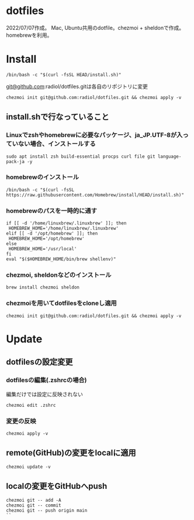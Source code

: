 # dotfiles
2022/07/07作成。
Mac, Ubuntu共用のdotfile。chezmoi + sheldonで作成。
homebrewを利用。

# Install
```
/bin/bash -c "$(curl -fsSL HEAD/install.sh)"
```
git@github.com:radiol/dotfiles.gitは各自のリポジトリに変更
```
chezmoi init git@github.com:radiol/dotfiles.git && chezmoi apply -v
```

## install.shで行なっていること
### Linuxでzshやhomebrewに必要なパッケージ、ja_JP.UTF-8が入っていない場合、インストールする
```
sudo apt install zsh build-essential procps curl file git language-pack-ja -y
```
### homebrewのインストール

```
/bin/bash -c "$(curl -fsSL https://raw.githubusercontent.com/Homebrew/install/HEAD/install.sh)"
```

### homebrewのパスを一時的に通す

```
if [[ -d '/home/linuxbrew/.linuxbrew' ]]; then
 HOMEBREW_HOME='/home/linuxbrew/.linuxbrew'
elif [[ -d '/opt/homebrew' ]]; then
 HOMEBREW_HOME='/opt/homebrew'
else
 HOMEBREW_HOME='/usr/local'
fi
eval "$($HOMEBREW_HOME/bin/brew shellenv)"
```

### chezmoi, sheldonなどのインストール

```
brew install chezmoi sheldon
```

### chezmoiを用いてdotfilesをcloneし適用

```
chezmoi init git@github.com:radiol/dotfiles.git && chezmoi apply -v
```

# Update
## dotfilesの設定変更

### dotfilesの編集(.zshrcの場合)
編集だけでは設定に反映されない

```
chezmoi edit .zshrc
```

### 変更の反映

```
chezmoi apply -v
```

## remote(GitHub)の変更をlocalに適用

```
chezmoi update -v
```

## localの変更をGitHubへpush

```
chezmoi git -- add -A
chezmoi git -- commit
chezmoi git -- push origin main
``
